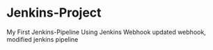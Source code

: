# Jenkins-Project
My First Jenkins-Pipeline
Using Jenkins Webhook
updated webhook, modified jenkins pipeline
